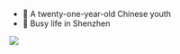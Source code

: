 * 🤩 A twenty-one-year-old Chinese youth
* 🥺 Busy life in Shenzhen


<img  src="https://github-readme-stats.vercel.app/api?username=wen1014&show_icons=true&icon_color=CE1D2D&text_color=718096&bg_color=ffffff&hide_title=true" />
